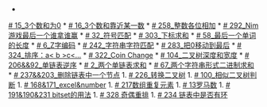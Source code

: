 * 
[# 15_3个数和为0](3Sum.md)
* 
[# 16_3个数和靠近某一数](3Sum-Closest.md)
* 
[# 258_整数各位相加](add_digits.md)
* 
[# 292_Nim游戏最后一个谁拿谁赢](Nim_game.md)
* 
[# 32_符号匹配](Longest_Valid_Parentheses.md)
* 
[# 303_下标求和](sum_between_indices.md)
* 
[# 58_最后一个单词的长度](Length_last_word.md)
* 
[# 6_Z字编码](ZigZag_conversion.md)
* 
[# 242_字符串字符匹配](anagram.md)
* 
[# 283_把0移动到最后](movezeroes.md)
* 
[# 324_排序：a< b >c<...](324_Wiggle_sort.md)
* 
[# 322_Coin Change](coin_change.md)
* 
[# 104_二叉树深度和宽度](depthofbinarytree.md)
* 
[# 206&&92_单链表逆序](rslinked.md)
* 
[# 2_两个单链表求和](sl_sum.md)
* 
[# 67_两个字符串形式二进制求和](67.md)
* 
[# 237&&203_删除链表中一个节点](node.md)
1. 
[# 226_转换二叉树](invert.md)
1. 
[# 100_相似二叉树判断](same_binary.md)
1. 
[# 168&171_excel&number](excel.md)
1. 
[# 217数组重复元素](dup.md)
1. 
[# 13罗马数](roman_int.md)
1. 
[# 191&190&231 bitset的用法](bitset.md)
1. 
[# 328 奇偶重排](odd_even.md)
1. 
[# 234 链表中是否有环](palindrome.md)